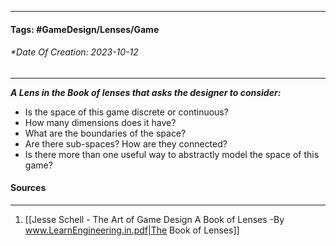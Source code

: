 __________________________________________________________________________
#### **Tags:** #GameDesign/Lenses/Game
###### *Date Of Creation: 2023-10-12
__________________________________________________________________________

***A Lens in the Book of lenses that asks the designer to consider:***
- Is the space of this game discrete or continuous?
- How many dimensions does it have?
- What are the boundaries of the space?
- Are there sub-spaces? How are they connected?
- Is there more than one useful way to abstractly model the space of this game?
#### Sources
__________________________________________________________________________
1. [[Jesse Schell - The Art of Game Design A Book of Lenses -By www.LearnEngineering.in.pdf|The Book of Lenses]]